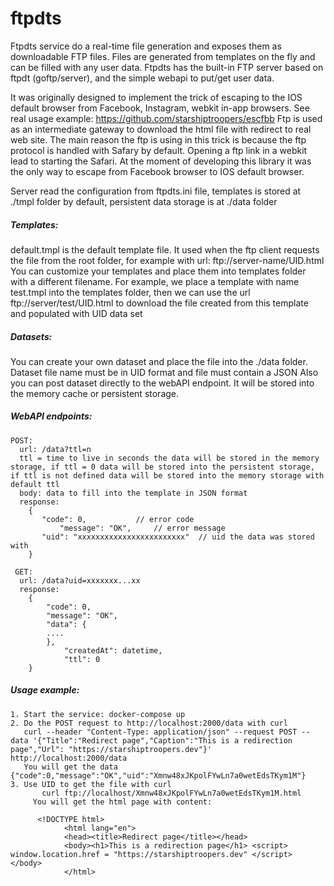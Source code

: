 # ftpdts
Ftpdts service do a real-time file generation and exposes them as downloadable FTP files. Files are generated from templates on the fly and can be filled with any user data. Ftpdts has the built-in FTP server based on ftpdt (goftp/server), and the simple webapi to put/get user data.

It was originally designed to implement the trick of escaping to the IOS default browser from Facebook, Instagram, webkit in-app browsers.
See real usage example: https://github.com/starshiptroopers/escfbb
Ftp is used as an intermediate gateway to download the html file with redirect to real web site.
The main reason the ftp is using in this trick is because the ftp protocol is handled with Safary by default. Opening a ftp link in a webkit lead to starting the Safari. At the moment of developing this library it was the only way to escape from Facebook browser to IOS default browser.

Server read the configuration from ftpdts.ini file, templates is stored at ./tmpl folder by default, persistent data storage is at ./data folder

##### Templates:
default.tmpl is the default template file. It used when the ftp client requests the file from the root folder, for example with url: ftp://server-name/UID.html
You can customize your templates and place them into templates folder with a different filename. 
For example, we place a template with name test.tmpl into the templates folder, 
then we can use the url ftp://server/test/UID.html to download the file created from this template and populated with UID data set

##### Datasets:
You can create your own dataset and place the file into the ./data folder. Dataset file name must be in UID format and file must contain a JSON
Also you can post dataset directly to the webAPI endpoint. It will be stored into the memory cache or persistent storage.

##### WebAPI endpoints:
```
POST:
  url: /data?ttl=n
  ttl = time to live in seconds the data will be stored in the memory storage, if ttl = 0 data will be stored into the persistent storage, if ttl is not defined data will be stored into the memory storage with default ttl
  body: data to fill into the template in JSON format
  response:
  	{
	   "code": 0,    		// error code
    	   "message": "OK",		// error message
 	   "uid": "xxxxxxxxxxxxxxxxxxxxxxxx"  // uid the data was stored with
  	}

 GET:
  url: /data?uid=xxxxxxx...xx
  response:
  	{
	    "code": 0,
	    "message": "OK",
	    "data": {
		....
	    },
    	    "createdAt": datetime,
    	    "ttl": 0
	}
```

##### Usage example:

    1. Start the service: docker-compose up
    2. Do the POST request to http://localhost:2000/data with curl
       curl --header "Content-Type: application/json" --request POST --data '{"Title":"Redirect page","Caption":"This is a redirection page","Url": "https://starshiptroopers.dev"}' http://localhost:2000/data
       You will get the data {"code":0,"message":"OK","uid":"Xmnw48xJKpolFYwLn7a0wetEdsTKym1M"}
    3. Use UID to get the file with curl
		   curl ftp://localhost/Xmnw48xJKpolFYwLn7a0wetEdsTKym1M.html
		 You will get the html page with content:
```
      <!DOCTYPE html>
			<html lang="en">
			<head><title>Redirect page</title></head>
			<body><h1>This is a redirection page</h1> <script> window.location.href = "https://starshiptroopers.dev" </script> </body>
			</html>
```

